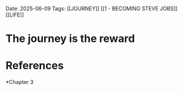 Date: 2025-06-09
Tags: [[JOURNEY]] [[1 - BECOMING STEVE JOBS]] [[LIFE]]

# The journey is the reward

# References 
*Chapter 3 
